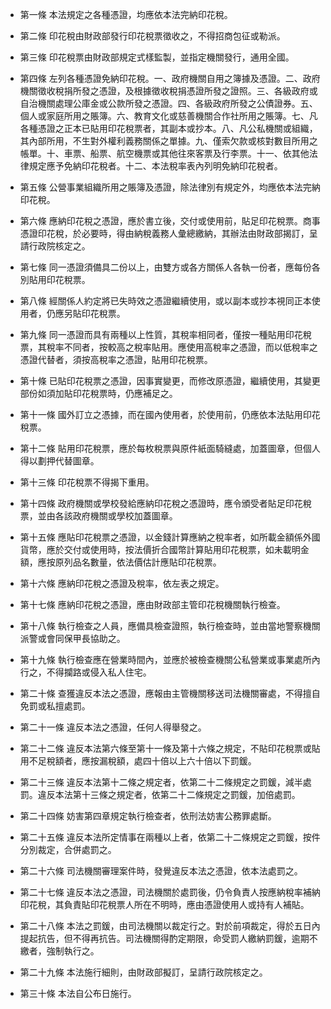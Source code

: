 * 第一條 本法規定之各種憑證，均應依本法完納印花稅。

* 第二條 印花稅由財政部發行印花稅票徵收之，不得招商包征或勒派。

* 第三條 印花稅票由財政部規定式樣監製，並指定機關發行，通用全國。

* 第四條 左列各種憑證免納印花稅。一、政府機關自用之簿據及憑證。二、政府機關徵收稅捐所發之憑證，及根據徵收稅捐憑證所發之證照。三、各級政府或自治機關處理公庫金或公款所發之憑證。四、各級政府所發之公債證券。五、個人或家庭所用之賬簿。六、教育文化或慈善機關合作社所用之賬簿。七、凡各種憑證之正本已貼用印花稅票者，其副本或抄本。八、凡公私機關或組織，其內部所用，不生對外權利義務關係之單據。九、僅索欠款或核對數目所用之帳單。十、車票、船票、航空機票或其他往來客票及行李票。十一、依其他法律規定應予免納印花稅者。十二、本法稅率表內列明免納印花稅者。

* 第五條 公營事業組織所用之賬簿及憑證，除法律別有規定外，均應依本法完納印花稅。

* 第六條 應納印花稅之憑證，應於書立後，交付或使用前，貼足印花稅票。商事憑證印花稅，於必要時，得由納稅義務人彙總繳納，其辦法由財政部揭訂，呈請行政院核定之。

* 第七條 同一憑證須備具二份以上，由雙方或各方關係人各執一份者，應每份各別貼用印花稅票。

* 第八條 經關係人約定將已失時效之憑證繼續使用，或以副本或抄本視同正本使用者，仍應另貼印花稅票。

* 第九條 同一憑證而具有兩種以上性質，其稅率相同者，僅按一種貼用印花稅票，其稅率不同者，按較高之稅率貼用。應使用高稅率之憑證，而以低稅率之憑證代替者，須按高稅率之憑證，貼用印花稅票。

* 第十條 已貼印花稅票之憑證，因事實變更，而修改原憑證，繼續使用，其變更部份如須加貼印花稅票時，仍應補足之。

* 第十一條 國外訂立之憑據，而在國內使用者，於使用前，仍應依本法貼用印花稅票。

* 第十二條 貼用印花稅票，應於每枚稅票與原件紙面騎縫處，加蓋圖章，但個人得以劃押代替圖章。

* 第十三條 印花稅票不得揭下重用。

* 第十四條 政府機關或學校發給應納印花稅之憑證時，應令頒受者貼足印花稅票，並由各該政府機關或學校加蓋圖章。

* 第十五條 應貼印花稅票之憑證，以金錢計算應納之稅率者，如所載金額係外國貨幣，應於交付或使用時，按法價折合國幣計算貼用印花稅票，如未載明金額，應按原列品名數量，依法價估計應貼印花稅票。

* 第十六條 應納印花稅之憑證及稅率，依左表之規定。

* 第十七條 應納印花稅之憑證，應由財政部主管印花稅機關執行檢查。

* 第十八條 執行檢查之人員，應備具檢查證照，執行檢查時，並由當地警察機關派警或會同保甲長協助之。

* 第十九條 執行檢查應在營業時間內，並應於被檢查機關公私營業或事業處所內行之，不得攔路或侵入私人住宅。

* 第二十條 查獲違反本法之憑證，應報由主管機關移送司法機關審處，不得擅自免罰或私擅處罰。

* 第二十一條 違反本法之憑證，任何人得舉發之。

* 第二十二條 違反本法第六條至第十一條及第十六條之規定，不貼印花稅票或貼用不足稅額者，應按漏稅額，處四十倍以上六十倍以下罰鍰。

* 第二十三條 違反本法第十二條之規定者，依第二十二條規定之罰鍰，減半處罰。違反本法第十三條之規定者，依第二十二條規定之罰鍰，加倍處罰。

* 第二十四條 妨害第四章規定執行檢查者，依刑法妨害公務罪處斷。

* 第二十五條 違反本法所定情事在兩種以上者，依第二十二條規定之罰鍰，按件分別裁定，合併處罰之。

* 第二十六條 司法機關審理案件時，發覺違反本法之憑證，依本法處罰之。

* 第二十七條 違反本法之憑證，司法機關於處罰後，仍令負責人按應納稅率補納印花稅，其負責貼印花稅票人所在不明時，應由憑證使用人或持有人補貼。

* 第二十八條 本法之罰鍰，由司法機關以裁定行之。對於前項裁定，得於五日內提起抗告，但不得再抗告。司法機關得酌定期限，命受罰人繳納罰鍰，逾期不繳者，強制執行之。

* 第二十九條 本法施行細則，由財政部擬訂，呈請行政院核定之。

* 第三十條 本法自公布日施行。

